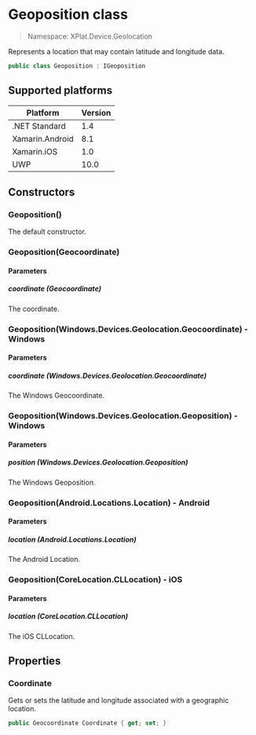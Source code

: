 # Geoposition class

> Namespace: XPlat.Device.Geolocation

Represents a location that may contain latitude and longitude data.

```csharp
public class Geoposition : IGeoposition
```

## Supported platforms

| Platform | Version |
| --- | --- |
| .NET Standard | 1.4 |
| Xamarin.Android | 8.1 |
| Xamarin.iOS  | 1.0 |
| UWP | 10.0 |

## Constructors

### Geoposition()

The default constructor.

### Geoposition(Geocoordinate)

#### Parameters
##### coordinate (Geocoordinate)
The coordinate.

### Geoposition(Windows.Devices.Geolocation.Geocoordinate) - Windows

#### Parameters
##### coordinate (Windows.Devices.Geolocation.Geocoordinate)
The Windows Geocoordinate.

### Geoposition(Windows.Devices.Geolocation.Geoposition) - Windows

#### Parameters
##### position (Windows.Devices.Geolocation.Geoposition)
The Windows Geoposition.

### Geoposition(Android.Locations.Location) - Android

#### Parameters
##### location (Android.Locations.Location)
The Android Location.

### Geoposition(CoreLocation.CLLocation) - iOS

#### Parameters
##### location (CoreLocation.CLLocation)
The iOS CLLocation.

## Properties

### Coordinate

Gets or sets the latitude and longitude associated with a geographic location.

```csharp
public Geocoordinate Coordinate { get; set; }
```
